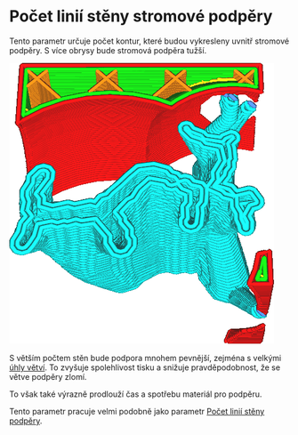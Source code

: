 Počet linií stěny stromové podpěry
====
Tento parametr určuje počet kontur, které budou vykresleny uvnitř stromové podpěry. S více obrysy bude stromová podpěra tužší.

![Dvě stěny](../../../articles/images/support_tree_wall_count.png)

S větším počtem stěn bude podpora mnohem pevnější, zejména s velkými [úhly větví](../support/support_tree_angle.md). To zvyšuje spolehlivost tisku a snižuje pravděpodobnost, že se větve podpěry zlomí.

To však také výrazně prodlouží čas a spotřebu materiál pro podpěru.

Tento parametr pracuje velmi podobně jako parametr [Počet linií stěny podpěry](../support/support_wall_count.md).